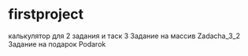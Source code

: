 # firstproject
калькулятор для 2 задания
и таск 3
Задание на массив Zadacha_3_2
Задание на подарок Podarok
